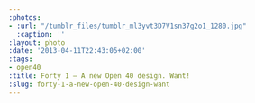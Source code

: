 ```yaml
---
:photos:
- :url: "/tumblr_files/tumblr_ml3yvt3D7V1sn37g2o1_1280.jpg"
  :caption: ''
:layout: photo
:date: '2013-04-11T22:43:05+02:00'
:tags:
- open40
:title: Forty 1 – A new Open 40 design. Want!
:slug: forty-1-a-new-open-40-design-want
---
```

